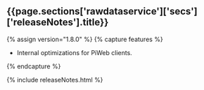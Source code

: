 <h2 id="{{page.sections['rawdataservice']['secs']['releaseNotes'].anchor}}">{{page.sections['rawdataservice']['secs']['releaseNotes'].title}}</h2>

<p></p>

{% assign version="1.8.0" %}
{% capture features %}
    <ul>
      <li>Internal optimizations for PiWeb clients.</li>
    </ul>
{% endcapture %}

{% include releaseNotes.html %}
